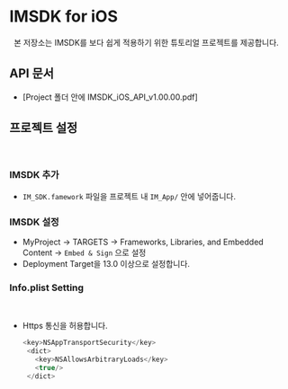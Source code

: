 # IMSDK for iOS
​
​
본 저장소는 IMSDK를 보다 쉽게 적용하기 위한 튜토리얼 프로젝트를 제공합니다.
​
## API 문서
- [Project 폴더 안에 IMSDK_iOS_API_v1.00.00.pdf]
​
​
## 프로젝트 설정
​
### IMSDK 추가
- ``` IM_SDK.famework ``` 파일을 프로젝트 내 ``` IM_App/ ``` 안에 넣어줍니다.
​
### IMSDK 설정
- MyProject -> TARGETS -> Frameworks, Libraries, and Embedded Content -> ```Embed & Sign``` 으로 설정
- Deployment Target을 13.0 이상으로 설정합니다.
​
### Info.plist Setting
​
* Https 통신을 허용합니다.
​
  ```swift
  <key>NSAppTransportSecurity</key>
   <dict> 
     <key>NSAllowsArbitraryLoads</key>
     <true/>
   </dict>
  ```
